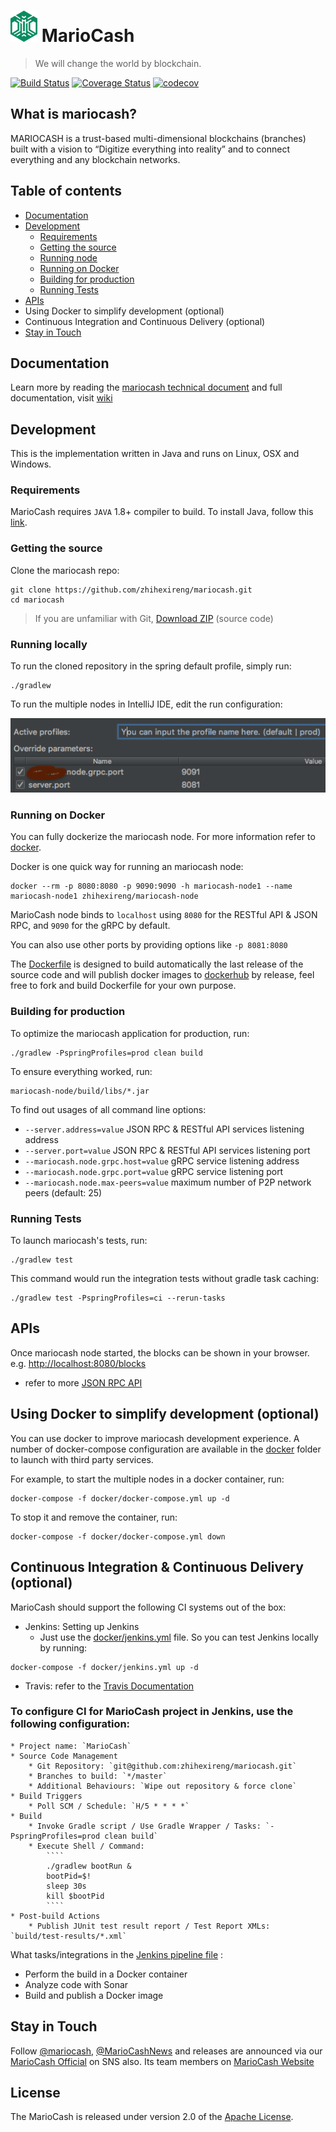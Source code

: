 # ![logo](docs/images/ygg-logo-green.png) MarioCash

> We will change the world by blockchain.

[![Build Status](https://travis-ci.org/zhihexireng/mariocash.svg?branch=develop)](https://travis-ci.org/zhihexireng/mariocash)
[![Coverage Status](https://coveralls.io/repos/github/zhihexireng/mariocash/badge.svg?branch=develop)](https://coveralls.io/github/zhihexireng/mariocash?branch=develop)
[![codecov](https://codecov.io/gh/zhihexireng/mariocash/branch/develop/graph/badge.svg)](https://codecov.io/gh/zhihexireng/mariocash)

## What is mariocash?

MARIOCASH is a trust-based multi-dimensional blockchains (branches) built with a vision to “Digitize everything into reality” and to connect everything and any blockchain networks.

## Table of contents

* [Documentation](#documentation)
* [Development](#development)
    * [Requirements](#requirements)
    * [Getting the source](#getting-the-source)
    * [Running node](#running-locally)
    * [Running on Docker](#running-on-docker)
    * [Building for production](#building-for-production)
    * [Running Tests](#running-tests)
* [APIs](#apis)
* Using Docker to simplify development (optional)
* Continuous Integration and Continuous Delivery (optional)
* [Stay in Touch](#stay-in-touch)


## Documentation
Learn more by reading the [mariocash technical document](docs) and full documentation, visit [wiki](https://github.com/zhihexireng/mariocash/wiki)


## Development
This is the implementation written in Java and runs on Linux, OSX and Windows.

### Requirements

MarioCash requires `JAVA` 1.8+ compiler to build. To install Java, follow this [link](http://www.oracle.com/technetwork/java/javase/overview/index.html).

### Getting the source

Clone the mariocash repo:

```
git clone https://github.com/zhihexireng/mariocash.git
cd mariocash
```
> If you are unfamiliar with Git, [Download ZIP](https://github.com/zhihexireng/mariocash/archive/master.zip) (source code)

### Running locally

To run the cloned repository in the spring default profile, simply run:
```
./gradlew
```
To run the multiple nodes in IntelliJ IDE, edit the run configuration:

![config](docs/images/intellij-run-config.png)

### Running on Docker
You can fully dockerize the mariocash node. For more information refer to [docker](docker).

Docker is one quick way for running an mariocash node:

```
docker --rm -p 8080:8080 -p 9090:9090 -h mariocash-node1 --name mariocash-node1 zhihexireng/mariocash-node
```

MarioCash node binds to `localhost` using `8080` for the RESTful API & JSON RPC, and `9090` for the gRPC by default.

You can also use other ports by providing options like `-p 8081:8080`

The [Dockerfile](Dockerfile) is designed to build automatically the last release of the source code and will publish docker images to [dockerhub](https://hub.docker.com/r/zhihexireng/mariocash-node/) by release, feel free to fork and build Dockerfile for your own purpose.

### Building for production

To optimize the mariocash application for production, run:
```
./gradlew -PspringProfiles=prod clean build
```

To ensure everything worked, run:
```
mariocash-node/build/libs/*.jar
```

To find out usages of all command line options:

- `--server.address=value` JSON RPC & RESTful API services listening address
- `--server.port=value` JSON RPC & RESTful API services listening port
- `--mariocash.node.grpc.host=value` gRPC service listening address
- `--mariocash.node.grpc.port=value` gRPC service listening port
- `--mariocash.node.max-peers=value` maximum number of P2P network peers (default: 25)

### Running Tests
To launch mariocash's tests, run:
```
./gradlew test
```
This command would run the integration tests without gradle task caching:
```
./gradlew test -PspringProfiles=ci --rerun-tasks
```


## APIs

Once mariocash node started, the blocks can be shown in your browser. e.g. [http://localhost:8080/blocks](http://localhost:8080/blocks)

- refer to more [JSON RPC API](docs/api/jsonrpc-api.md)


## Using Docker to simplify development (optional)

You can use docker to improve mariocash development experience. A number of docker-compose configuration are available in the [docker](docker) folder to launch with third party services.

For example, to start the multiple nodes in a docker container, run:
```
docker-compose -f docker/docker-compose.yml up -d
```

To stop it and remove the container, run:
```
docker-compose -f docker/docker-compose.yml down
```


## Continuous Integration & Continuous Delivery (optional)

MarioCash should support the following CI systems out of the box:
- Jenkins: Setting up Jenkins
   - Just use the [docker/jenkins.yml](docker/jenkins.yml) file. So you can test Jenkins locally by running:
```
docker-compose -f docker/jenkins.yml up -d
```
- Travis: refer to the [Travis Documentation](https://docs.travis-ci.com/user/getting-started/)

### To configure CI for MarioCash project in Jenkins, use the following configuration:
```
* Project name: `MarioCash`
* Source Code Management
    * Git Repository: `git@github.com:zhihexireng/mariocash.git`
    * Branches to build: `*/master`
    * Additional Behaviours: `Wipe out repository & force clone`
* Build Triggers
    * Poll SCM / Schedule: `H/5 * * * *`
* Build
    * Invoke Gradle script / Use Gradle Wrapper / Tasks: `-PspringProfiles=prod clean build`
    * Execute Shell / Command:
        ````
        ./gradlew bootRun &
        bootPid=$!
        sleep 30s
        kill $bootPid
        ````
* Post-build Actions
    * Publish JUnit test result report / Test Report XMLs: `build/test-results/*.xml`
```
What tasks/integrations in the [Jenkins pipeline file](Jenkinsfile) :

- Perform the build in a Docker container
- Analyze code with Sonar
- Build and publish a Docker image


## Stay in Touch
Follow [@mariocash](https://www.facebook.com/mariocash), [@MarioCashNews](https://twitter.com/MarioCashNews)
and releases are announced via our [MarioCash Official](https://medium.com/@mariocash) on SNS also.
Its team members on [MarioCash Website](https://mariocash.io/#team)


## License
The MarioCash is released under version 2.0 of the [Apache License](LICENSE).
